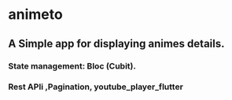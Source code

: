 # animeto
## A Simple app for displaying animes details.
### State management: Bloc (Cubit).
### Rest APIi ,Pagination, youtube_player_flutter
